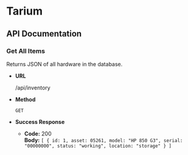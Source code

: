 # Tarium

## API Documentation

### Get All Items

  Returns JSON of all hardware in the database.

* **URL**

  /api/inventory

* **Method**

  `GET`

* **Success Response**

  * **Code:** 200<br/>
    **Body:** `[ {
      id: 1,
      asset: 05261,
      model: "HP 850 G3",
      serial: "00000000",
      status: "working",
      location: "storage"
    } ]`
